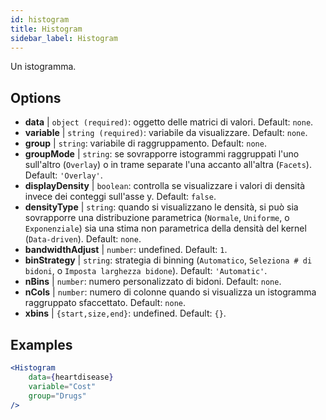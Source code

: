 ```yaml
---
id: histogram
title: Histogram
sidebar_label: Histogram
---
```


Un istogramma.

## Options

* __data__ | `object (required)`: oggetto delle matrici di valori. Default: `none`.
* __variable__ | `string (required)`: variabile da visualizzare. Default: `none`.
* __group__ | `string`: variabile di raggruppamento. Default: `none`.
* __groupMode__ | `string`: se sovrapporre istogrammi raggruppati l'uno sull'altro (`Overlay`) o in trame separate l'una accanto all'altra (`Facets`). Default: `'Overlay'`.
* __displayDensity__ | `boolean`: controlla se visualizzare i valori di densità invece dei conteggi sull'asse y. Default: `false`.
* __densityType__ | `string`: quando si visualizzano le densità, si può sia sovrapporre una distribuzione parametrica (`Normale`, `Uniforme`, o `Exponenziale`) sia una stima non parametrica della densità del kernel (`Data-driven`). Default: `none`.
* __bandwidthAdjust__ | `number`: undefined. Default: `1`.
* __binStrategy__ | `string`: strategia di binning (`Automatico`, `Seleziona # di bidoni`, o `Imposta larghezza bidone`). Default: `'Automatic'`.
* __nBins__ | `number`: numero personalizzato di bidoni. Default: `none`.
* __nCols__ | `number`: numero di colonne quando si visualizza un istogramma raggruppato sfaccettato. Default: `none`.
* __xbins__ | `{start,size,end}`: undefined. Default: `{}`.


## Examples

```jsx live
<Histogram 
    data={heartdisease} 
    variable="Cost"
    group="Drugs"
/>
```

